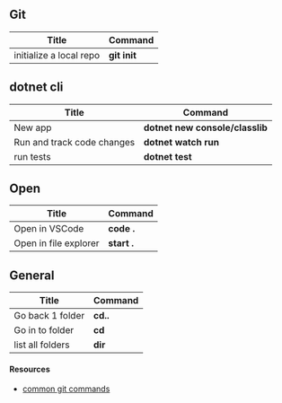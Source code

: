 ## Git
 | Title                   | Command      |
 | ----------------------- | ------------ |
 | initialize a local repo | **git init** |

 ## dotnet cli
 | Title                      | Command                         |
 | -------------------------- | ------------------------------- |
 | New app                    | **dotnet new console/classlib** |
 | Run and track code changes | **dotnet watch run**            |
 | run tests                  | **dotnet test**                 |

 ## Open
 | Title                 | Command     |
 | --------------------- | ----------- |
 | Open in VSCode        | **code .**  |
 | Open in file explorer | **start .** |

  ## General
 | Title            | Command  |
 | ---------------- | -------- |
 | Go back 1 folder | **cd..** |
 | Go in to folder  | **cd**   |
 | list all folders | **dir**  |


#### Resources
- [common git commands]( http://guides.beanstalkapp.com/version-control/common-git-commands.html)

